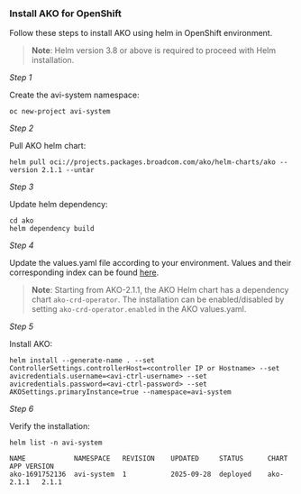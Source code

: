 ### Install AKO for OpenShift

Follow these steps to install AKO using helm in OpenShift environment.

> **Note**: Helm version 3.8 or above is required to proceed with Helm installation.

*Step 1*

Create the avi-system namespace:

```
oc new-project avi-system
```

*Step 2*

Pull AKO helm chart:

```
helm pull oci://projects.packages.broadcom.com/ako/helm-charts/ako --version 2.1.1 --untar
```

*Step 3*

Update helm dependency:

```
cd ako
helm dependency build
```

*Step 4*

Update the values.yaml file according to your environment. Values and their corresponding index can be found [here](../install/helm.md#parameters).

> **Note**: Starting from AKO-2.1.1, the AKO Helm chart has a dependency chart `ako-crd-operator`. The installation can be enabled/disabled by setting `ako-crd-operator.enabled` in the AKO values.yaml.

*Step 5*

Install AKO:

```
helm install --generate-name . --set ControllerSettings.controllerHost=<controller IP or Hostname> --set avicredentials.username=<avi-ctrl-username> --set avicredentials.password=<avi-ctrl-password> --set AKOSettings.primaryInstance=true --namespace=avi-system
```

*Step 6*

Verify the installation:

```
helm list -n avi-system

NAME          	NAMESPACE 	REVISION	UPDATED     STATUS  	CHART    	APP VERSION
ako-1691752136	avi-system	1       	2025-09-28	deployed	ako-2.1.1	2.1.1
```
